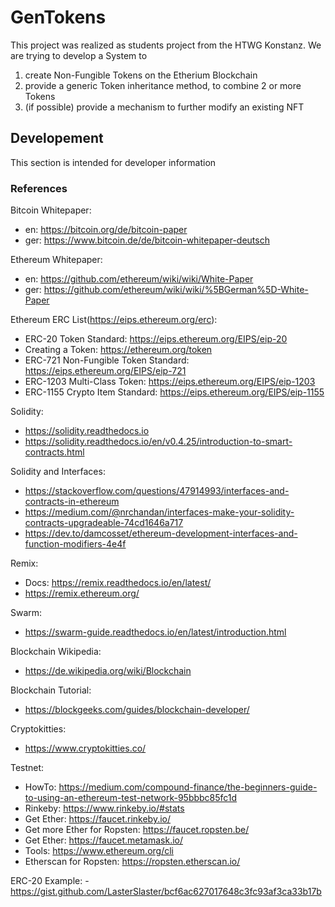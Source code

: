 # GenTokens
This project was realized as students project from the HTWG Konstanz. We are trying to develop a System to 
1) create Non-Fungible Tokens on the Etherium Blockchain
2) provide a generic Token inheritance method, to combine 2 or more Tokens
3) (if possible) provide a mechanism to further modify an existing NFT

## Developement
This section is intended for developer information

### References

Bitcoin Whitepaper:
- en: https://bitcoin.org/de/bitcoin-paper
- ger: https://www.bitcoin.de/de/bitcoin-whitepaper-deutsch

Ethereum Whitepaper:
- en: https://github.com/ethereum/wiki/wiki/White-Paper
- ger: https://github.com/ethereum/wiki/wiki/%5BGerman%5D-White-Paper

Ethereum ERC List(https://eips.ethereum.org/erc):
- ERC-20 Token Standard: https://eips.ethereum.org/EIPS/eip-20
- Creating a Token: https://ethereum.org/token
- ERC-721 Non-Fungible Token Standard: https://eips.ethereum.org/EIPS/eip-721
- ERC-1203 Multi-Class Token: https://eips.ethereum.org/EIPS/eip-1203
- ERC-1155 Crypto Item Standard: https://eips.ethereum.org/EIPS/eip-1155

Solidity:
- https://solidity.readthedocs.io
- https://solidity.readthedocs.io/en/v0.4.25/introduction-to-smart-contracts.html

Solidity and Interfaces:
- https://stackoverflow.com/questions/47914993/interfaces-and-contracts-in-ethereum
- https://medium.com/@nrchandan/interfaces-make-your-solidity-contracts-upgradeable-74cd1646a717
- https://dev.to/damcosset/ethereum-development-interfaces-and-function-modifiers-4e4f

Remix:
- Docs: https://remix.readthedocs.io/en/latest/
- https://remix.ethereum.org/

Swarm:
- https://swarm-guide.readthedocs.io/en/latest/introduction.html

Blockchain Wikipedia:
- https://de.wikipedia.org/wiki/Blockchain

Blockchain Tutorial:
- https://blockgeeks.com/guides/blockchain-developer/

Cryptokitties:
- https://www.cryptokitties.co/

Testnet:
- HowTo: https://medium.com/compound-finance/the-beginners-guide-to-using-an-ethereum-test-network-95bbbc85fc1d
- Rinkeby: https://www.rinkeby.io/#stats
- Get Ether: https://faucet.rinkeby.io/
- Get more Ether for Ropsten: https://faucet.ropsten.be/
- Get Ether: https://faucet.metamask.io/
- Tools: https://www.ethereum.org/cli
- Etherscan for Ropsten: https://ropsten.etherscan.io/

ERC-20 Example:
-https://gist.github.com/LasterSlaster/bcf6ac627017648c3fc93af3ca33b17b


